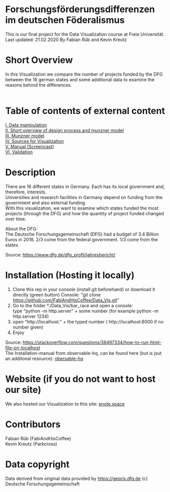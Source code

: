 # Forschungsförderungsdifferenzen im deutschen Föderalismus
This is our final project for the Data Visualization course at Freie Universität.  
Last updated: 21.02.2020
By Fabian Rüb and Kevin Kreutz

# Short Overview
In this Visualization we compare the number of projects funded by the DFG between the 16 german states and some additional data to examine the reasons behind the differences.  
<br/>

# Table of contents of external content
[I.   Data manipulation](https://github.com/FabiAndHisCoffee/Data_Vis/wiki/Data-(sources-and-modifications))  
[II.  Short overview of design process and munzner model](http://enote.space/project_team/summary.html)  
[III. Munzner model](https://github.com/FabiAndHisCoffee/Data_Vis/wiki/Munzner-model-explaination)  
[IV.  Sources for Visualization](https://github.com/FabiAndHisCoffee/Data_Vis/wiki/Sources-for-Visualization)  
[V.   Manual (Screencast)](https://box.fu-berlin.de/s/xskZToAPcTDdC3Q)  
[VI.  Validation](https://github.com/FabiAndHisCoffee/Data_Vis/wiki/Validation)

# Description
There are 16 different states in Germany. Each has its local government and, therefore, interests.  
Universities and research facilities in Germany depend on funding from the government and also external funding.  
With this visualization, we want to examine which states funded the most projects (through the DFG) and how the quantity of project funded changed over time.  

About the DFG:   
The Deutsche Forschungsgemeinschaft (DFG) had a budget of 3.4 Billion Euros in 2018. 
2/3 come from the federal government.
1/3 come from the states.

Source:
https://www.dfg.de/dfg_profil/jahresbericht/

# Installation (Hosting it locally)
1. Clone this rep in your console (install git beforehand) or download it directly (green button)
Console: "git clone https://github.com/FabiAndHisCoffee/Data_Vis.git"
2. Go to the folder *./Data_Vis/bar_race and open a console:   
type "python -m http.server" + some number (for example python -m http.server 1234)
3. open "http://localhost:" + the typed number ( http://localhost:8000 if no number given)
4. Enjoy

Source: https://stackoverflow.com/questions/38497334/how-to-run-html-file-on-localhost  
The Installation-manual from observable-hq, can be found here (but is jsut an additonal resource): [obersable-hq](https://github.com/FabiAndHisCoffee/Data_Vis/tree/master/bar_race)
# Website (if you do not want to host our site)
We also hosted our Visualization to this site: [enote.space](http://enote.space/bar_race/index.html)

# Contributors
Fabian Rüb (FabiAndHisCoffee)  
Kevin Kreutz (Parkcross)

# Data copyright
Data derived from original data provided by https://gepris.dfg.de (c) Deutsche Forschungsgemeinschaft
